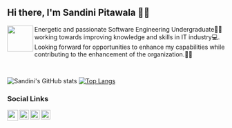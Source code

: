 ## Hi there, I'm Sandini Pitawala 👩‍💻

<img align="left" src="https://user-images.githubusercontent.com/67331586/136987468-c6a005d2-3f30-410e-9aa3-80ff70e96df9.jpg" width="60" height="60"/>  

Energetic and passionate Software Engineering Undergraduate👩‍🎓 working towards improving knowledge and skills in IT industry💻. 
Looking forward for opportunities to enhance my capabilities while contributing to the enhancement of the organization.🙇‍♀️ 

<br>

![Sandini's GitHub stats](https://github-readme-stats.vercel.app/api?username=Sandinipitawala&show_icons=true)
[![Top Langs](https://github-readme-stats.vercel.app/api/top-langs/?username=Sandinipitawala&layout=compact)](https://github.com/Sandinipitawala/github-readme-stats)

### Social Links

<a href = "https://www.linkedin.com/in/sandini-pitawala-5b2504194/" target="blannk"><img align="left" src = "https://imgur.com/0IdggSZ.png" height = "25" width = "25" /> </a>
<a href = "https://www.facebook.com/sandini.pitawala/" target="blannk"><img align="left" src = "http://i.imgur.com/fep1WsG.png" height = "22" width = "22" /> </a>
<a href = "https://github.com/Sandinipitawala" target="blannk"><img align="left" src = "http://i.imgur.com/9I6NRUm.png" height = "22" width = "22" /> </a>
<a href = "https://www.instagram.com/sandini_97/" target="blannk"><img align="left" src = "https://imgur.com/pcS1X69.png" height = "22" width = "22" /> </a>















